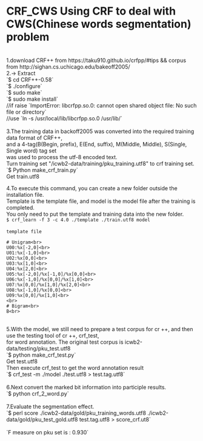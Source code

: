 # CRF_CWS Using CRF to deal with CWS(Chinese words segmentation) problem
<br>
1.download CRF++ from https://taku910.github.io/crfpp/#tips   &&  corpus from http://sighan.cs.uchicago.edu/bakeoff2005/ <br>
2.-> Extract  <br>
`$ cd CRF++-0.58` <br>
`$ ./configure` <br>
`$ sudo make` <br>
`$ sudo make install`<br>
//if raise `ImportError: libcrfpp.so.0: cannot open shared object file: No such file or directory`<br>
//use `ln -s /usr/local/lib/libcrfpp.so.0 /usr/lib/`<br>
<br>
3.The training data in backoff2005 was converted into the required training data format of CRF++, <br>
and a 4-tag(B(Begin, prefix), E(End, suffix), M(Middle, Middle), S(Single, Single word) tag set <br>
was used to process the utf-8 encoded text.<br>
Turn training set "/icwb2-data/training/pku_training.utf8" to crf training set.<br>
`$ Python make_crf_train.py`<br>
Get train.utf8<br>

4.To execute this command, you can create a new folder outside the installation file. <br>
Template is the template file, and model is the model file after the training is completed. <br>
You only need to put the template and training data into the new folder.<br>
`$ crf_learn -f 3 -c 4.0 ./template ./train.utf8 model`<br>
<br>
`template file`<br>
```
# Unigram<br>
U00:%x[-2,0]<br>
U01:%x[-1,0]<br>
U02:%x[0,0]<br>
U03:%x[1,0]<br>
U04:%x[2,0]<br>
U05:%x[-2,0]/%x[-1,0]/%x[0,0]<br>
U06:%x[-1,0]/%x[0,0]/%x[1,0]<br>
U07:%x[0,0]/%x[1,0]/%x[2,0]<br>
U08:%x[-1,0]/%x[0,0]<br>
U09:%x[0,0]/%x[1,0]<br>
<br>
# Bigram<br>
B<br>
```
<br>
5.With the model, we still need to prepare a test corpus for cr ++, and then use the testing tool of cr ++, crf_test, <br>
for word annotation. The original test corpus is icwb2-data/testing/pku_test.utf8<br>
`$ python make_crf_test.py`<br>
Get test.utf8<br>
Then execute crf_test to get the word annotation result<br>
`$ crf_test -m ./model  ./test.utf8 > test.tag.utf8`<br>
<br>
6.Next convert the marked bit information into participle results.<br>
`$ python crf_2_word.py`<br>
<br>
7.Evaluate the segmentation effect.<br>
`$ perl score ./icwb2-data/gold/pku_training_words.utf8 ./icwb2-data/gold/pku_test_gold.utf8 test.tag.utf8 > score_crf.ut8`<br>
<br>
`F measure on pku set is : 0.930`<br>
